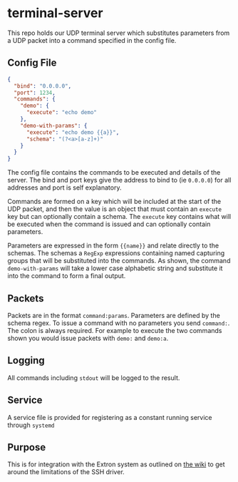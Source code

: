 # terminal-server

This repo holds our UDP terminal server which substitutes parameters from a UDP packet into a command specified in the config file.

## Config File

```json
{
  "bind": "0.0.0.0",
  "port": 1234,
  "commands": {
    "demo": {
      "execute": "echo demo"
    },
    "demo-with-params": {
      "execute": "echo demo {{a}}",
      "schema": "(?<a>[a-z]+)"
    }
  }
}
```

The config file contains the commands to be executed and details of the server. The bind and port keys give the address to bind to (ie `0.0.0.0`) for all addresses and port is self explanatory.

Commands are formed on a key which will be included at the start of the UDP packet, and then the value is an object that must contain an `execute` key but can optionally contain a schema. The `execute` key contains what will be executed when the command is issued and can optionally contain parameters.

Parameters are expressed in the form `{{name}}` and relate directly to the schemas. The schemas a `RegExp` expressions containing named capturing groups that will be substituted into the commands. As shown, the command `demo-with-params` will take a lower case alphabetic string and substitute it into the command to form a final output. 

## Packets

Packets are in the format `command:params`. Parameters are defined by the schema regex. To issue a command with no parameters you send `command:`. The colon is always required. For example to execute the two commands shown you would issue packets with `demo:` and `demo:a`. 

## Logging

All commands including `stdout` will be logged to the result. 

## Service

A service file is provided for registering as a constant running service through `systemd`

## Purpose

This is for integration with the Extron system as outlined on [the wiki](https://wiki.entscrew.net) to get around the limitations of the SSH driver.  